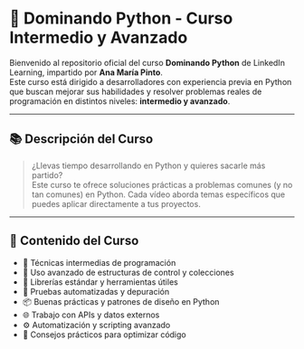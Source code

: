 # 🐍 Dominando Python - Curso Intermedio y Avanzado

Bienvenido al repositorio oficial del curso **Dominando Python** de LinkedIn Learning, impartido por **Ana María Pinto**.  
Este curso está dirigido a desarrolladores con experiencia previa en Python que buscan mejorar sus habilidades y resolver problemas reales de programación en distintos niveles: **intermedio y avanzado**.

---

## 📚 Descripción del Curso

> ¿Llevas tiempo desarrollando en Python y quieres sacarle más partido?  
> Este curso te ofrece soluciones prácticas a problemas comunes (y no tan comunes) en Python. Cada vídeo aborda temas específicos que puedes aplicar directamente a tus proyectos.

---

## 🧠 Contenido del Curso

- 🧩 Técnicas intermedias de programación
- 🔁 Uso avanzado de estructuras de control y colecciones
- 🧰 Librerías estándar y herramientas útiles
- 🧪 Pruebas automatizadas y depuración
- 📦 Buenas prácticas y patrones de diseño en Python
- 🌐 Trabajo con APIs y datos externos
- ⚙️ Automatización y scripting avanzado
- 🧠 Consejos prácticos para optimizar código

